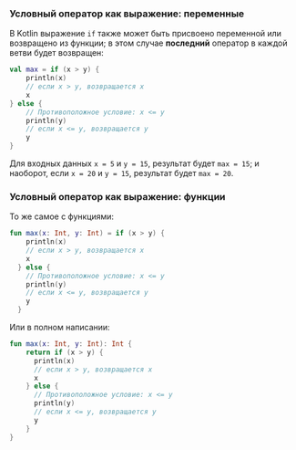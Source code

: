 ### Условный оператор как выражение: переменные

В Kotlin выражение `if` также может быть присвоено переменной или возвращено из функции; в этом случае **последний** оператор в каждой ветви будет возвращен:
```kotlin
val max = if (x > y) {
    println(x)
    // если x > y, возвращается x
    x
} else {
    // Противоположное условие: x <= y
    println(y)
    // если x <= y, возвращается y
    y
}
```
Для входных данных `x = 5` и `y = 15`, результат будет `max = 15`; и наоборот, если `x = 20` и `y = 15`, результат будет `max = 20`.

### Условный оператор как выражение: функции

То же самое с функциями:
```kotlin
fun max(x: Int, y: Int) = if (x > y) {
    println(x)
    // если x > y, возвращается x
    x
  } else {
    // Противоположное условие: x <= y
    println(y)
    // если x <= y, возвращается y
    y
  }
```
Или в полном написании:
```kotlin
fun max(x: Int, y: Int): Int {
    return if (x > y) {
      println(x)
      // если x > y, возвращается x
      x
    } else {
      // Противоположное условие: x <= y
      println(y)
      // если x <= y, возвращается y
      y
    }
}
```